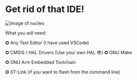 # Get rid of that IDE!

![Image of nucleo](https://i.ibb.co/qxH7V1D/FLLL.jpg)


What you will need: 

✪ Any Text Editor (I have used VSCode)

✪ CMSIS / HAL Drivers (Use your own HAL :sunglasses:) 
✪ GNU Make

✪ GNU Arm Embedded Toolchain

✪ ST-Link (if you want to flash from the command line)

